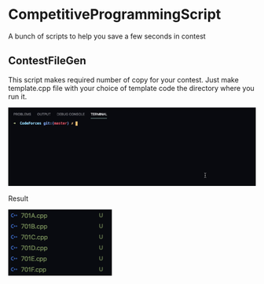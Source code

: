 # CompetitiveProgrammingScript

A bunch of scripts to help you save a few seconds in contest

## ContestFileGen

This script makes required number of copy for your contest. Just make template.cpp file with your choice of template code the directory where you run it.

![ContestFileGen](https://github.com/yadavgaurav251/CompetitiveProgrammingScript/blob/master/Images%26GIF/ContestFileGen.gif)

Result 

![ContestFileGenResult](https://github.com/yadavgaurav251/CompetitiveProgrammingScript/blob/master/Images%26GIF/ContestFileGen_Result.png)
